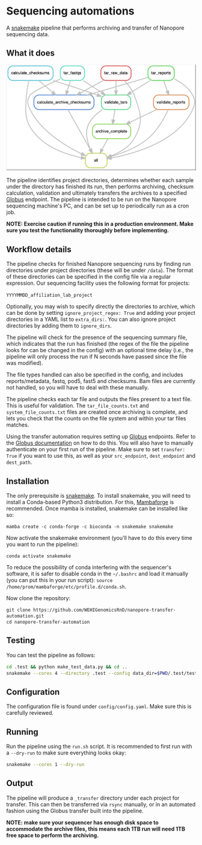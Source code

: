# Sequencing automations

A [snakemake](https://snakemake.readthedocs.io) pipeline that performs archiving and transfer of Nanopore sequencing data.

## What it does

![workflow](dag.png)

The pipeline identifies project directories, determines whether each sample under the directory has finished its run, then performs archiving, checksum calculation, validation and ultimately transfers the archives to a specified [Globus](https://www.globus.org/) endpoint. The pipeline is intended to be run on the Nanopore sequencing machine's PC, and can be set up to periodically run as a cron job.

**NOTE: Exercise caution if running this in a production environment. Make sure you test the functionality thoroughly before implementing.**

## Workflow details

The pipeline checks for finished Nanopore sequencing runs by finding run directories under project directories (these will be under `/data`). The format of these directories can be specified in the config file via a regular expression. Our sequencing facility uses the following format for projects:

`YYYYMMDD_affiliation_lab_project`

Optionally, you may wish to specify directly the directories to archive, which can be done by setting `ignore_project_regex: True` and adding your project directories in a YAML list to `extra_dirs:`. You can also ignore project directories by adding them to `ignore_dirs`. 

The pipeline will check for the presence of the sequencing summary file, which indicates that the run has finished (the regex of the file the pipeline looks for can be changed in the config) with an optional time delay (i.e., the pipeline will only process the run if N seconds have passed since the file was modified).

The file types handled can also be specified in the config, and includes reports/metadata, fastq, pod5, fast5 and checksums. Bam files are currently not handled, so you will have to deal with these manually.

The pipeline checks each tar file and outputs the files present to a text file. This is useful for validation. The `tar_file_counts.txt` and `system_file_counts.txt` files are created once archiving is complete, and lets you check that the counts on the file system and within your tar files matches. 

Using the transfer automation requires setting up [Globus](https://www.globus.org/) endpoints. Refer to the [Globus documentation](https://docs.globus.org/) on how to do this. You will also have to manually authenticate on your first run of the pipeline. Make sure to set `transfer: True` if you want to use this, as well as your `src_endpoint`, `dest_endpoint` and `dest_path`. 

## Installation

The only prerequisite is [snakemake](https://snakemake.readthedocs.io/en/stable/getting_started/installation.html). To install snakemake, you will need to install a Conda-based Python3 distribution. For this, [Mambaforge](https://github.com/conda-forge/miniforge#mambaforge) is recommended. Once mamba is installed, snakemake can be installed like so:

```
mamba create -c conda-forge -c bioconda -n snakemake snakemake
```

Now activate the snakemake environment (you'll have to do this every time you want to run the pipeline):

```
conda activate snakemake
```

To reduce the possibility of conda interfering with the sequencer's software, it is safer to disable conda in the `~/.bashrc` and load it manually (you can put this in your run script): `source /home/prom/mambaforge/etc/profile.d/conda.sh`.

Now clone the repository:

```
git clone https://github.com/WEHIGenomicsRnD/nanopore-transfer-automation.git
cd nanopore-transfer-automation
```

## Testing

You can test the pipeline as follows:

```bash
cd .test && python make_test_data.py && cd ..
snakemake --cores 4 --directory .test --config data_dir=$PWD/.test/test_data
```

## Configuration

The configuration file is found under `config/config.yaml`. Make sure this is carefully reviewed.

## Running

Run the pipeline using the `run.sh` script. It is recommended to first run with a `--dry-run` to make sure everything looks okay:

```bash
snakemake --cores 1 --dry-run
```

## Output

The pipeline will produce a `_transfer` directory under each project for transfer. This can then be transferred via `rsync` manually, or in an automated fashion using the Globus transfer built into the pipeline.

**NOTE: make sure your sequencer has enough disk space to accommodate the archive files, this means each 1TB run will need 1TB free space to perform the archiving.**
